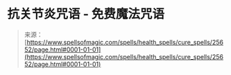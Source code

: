 <!--yml

category: 未分类

date: 2024-06-12 19:12:40

-->

# 抗关节炎咒语 - 免费魔法咒语

> 来源：[https://www.spellsofmagic.com/spells/health_spells/cure_spells/25652/page.html#0001-01-01](https://www.spellsofmagic.com/spells/health_spells/cure_spells/25652/page.html#0001-01-01)
